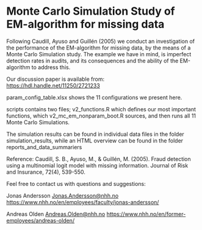 # Monte Carlo Simulation Study of EM-algorithm for missing data

Following Caudill, Ayuso and Guillén (2005) we conduct an investigation of the performance of the EM-algorithm for missing data, by the means of a Monte Carlo Simulation study. The example we have in mind, is imperfect detection rates in audits, and its consequences and the ability of the EM-algorithm to address this. 

Our discussion paper is available from: https://hdl.handle.net/11250/2721233

param_config_table.xlsx shows the 11 configurations we present here. 

scripts contains two files; v2_functions.R which defines our most important functions, which v2_mc_em_nonparam_boot.R sources, and then runs all 11 Monte Carlo Simulations.

The simulation results can be found in individual data files in the folder simulation_results, while an HTML overview can be found in the folder reports_and_data_summariers

Reference: 
Caudill, S. B., Ayuso, M., & Guillén, M. (2005). Fraud detection using a multinomial logit model with missing information. Journal of Risk and Insurance, 72(4), 539-550.

Feel free to contact us with questions and suggestions: 

Jonas Andersson
Jonas.Andersson@nhh.no
https://www.nhh.no/en/employees/faculty/jonas-andersson/

Andreas Olden
Andreas.Olden@nhh.no
https://www.nhh.no/en/former-employees/andreas-olden/

